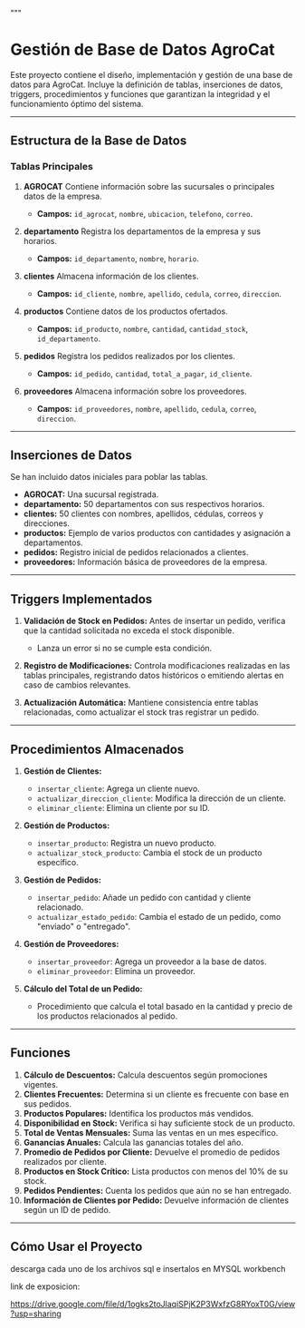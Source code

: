 """
# Gestión de Base de Datos AgroCat

Este proyecto contiene el diseño, implementación y gestión de una base de datos para AgroCat. 
Incluye la definición de tablas, inserciones de datos, triggers, procedimientos y funciones que garantizan 
la integridad y el funcionamiento óptimo del sistema.

---

## Estructura de la Base de Datos

### Tablas Principales

1. **AGROCAT**
   Contiene información sobre las sucursales o principales datos de la empresa.
   - **Campos:** `id_agrocat`, `nombre`, `ubicacion`, `telefono`, `correo`.

2. **departamento**
   Registra los departamentos de la empresa y sus horarios.
   - **Campos:** `id_departamento`, `nombre`, `horario`.

3. **clientes**
   Almacena información de los clientes.
   - **Campos:** `id_cliente`, `nombre`, `apellido`, `cedula`, `correo`, `direccion`.

4. **productos**
   Contiene datos de los productos ofertados.
   - **Campos:** `id_producto`, `nombre`, `cantidad`, `cantidad_stock`, `id_departamento`.

5. **pedidos**
   Registra los pedidos realizados por los clientes.
   - **Campos:** `id_pedido`, `cantidad`, `total_a_pagar`, `id_cliente`.

6. **proveedores**
   Almacena información sobre los proveedores.
   - **Campos:** `id_proveedores`, `nombre`, `apellido`, `cedula`, `correo`, `direccion`.

---

## Inserciones de Datos

Se han incluido datos iniciales para poblar las tablas.
- **AGROCAT:** Una sucursal registrada.
- **departamento:** 50 departamentos con sus respectivos horarios.
- **clientes:** 50 clientes con nombres, apellidos, cédulas, correos y direcciones.
- **productos:** Ejemplo de varios productos con cantidades y asignación a departamentos.
- **pedidos:** Registro inicial de pedidos relacionados a clientes.
- **proveedores:** Información básica de proveedores de la empresa.

---

## Triggers Implementados

1. **Validación de Stock en Pedidos:**
   Antes de insertar un pedido, verifica que la cantidad solicitada no exceda el stock disponible.
   - Lanza un error si no se cumple esta condición.

2. **Registro de Modificaciones:**
   Controla modificaciones realizadas en las tablas principales, registrando datos históricos o emitiendo alertas en caso de cambios relevantes.

3. **Actualización Automática:**
   Mantiene consistencia entre tablas relacionadas, como actualizar el stock tras registrar un pedido.

---

## Procedimientos Almacenados

1. **Gestión de Clientes:**
   - `insertar_cliente`: Agrega un cliente nuevo.
   - `actualizar_direccion_cliente`: Modifica la dirección de un cliente.
   - `eliminar_cliente`: Elimina un cliente por su ID.

2. **Gestión de Productos:**
   - `insertar_producto`: Registra un nuevo producto.
   - `actualizar_stock_producto`: Cambia el stock de un producto específico.

3. **Gestión de Pedidos:**
   - `insertar_pedido`: Añade un pedido con cantidad y cliente relacionado.
   - `actualizar_estado_pedido`: Cambia el estado de un pedido, como "enviado" o "entregado".

4. **Gestión de Proveedores:**
   - `insertar_proveedor`: Agrega un proveedor a la base de datos.
   - `eliminar_proveedor`: Elimina un proveedor.

5. **Cálculo del Total de un Pedido:**
   - Procedimiento que calcula el total basado en la cantidad y precio de los productos relacionados al pedido.

---

## Funciones

1. **Cálculo de Descuentos:** Calcula descuentos según promociones vigentes.
2. **Clientes Frecuentes:** Determina si un cliente es frecuente con base en sus pedidos.
3. **Productos Populares:** Identifica los productos más vendidos.
4. **Disponibilidad en Stock:** Verifica si hay suficiente stock de un producto.
5. **Total de Ventas Mensuales:** Suma las ventas en un mes específico.
6. **Ganancias Anuales:** Calcula las ganancias totales del año.
7. **Promedio de Pedidos por Cliente:** Devuelve el promedio de pedidos realizados por cliente.
8. **Productos en Stock Crítico:** Lista productos con menos del 10% de su stock.
9. **Pedidos Pendientes:** Cuenta los pedidos que aún no se han entregado.
10. **Información de Clientes por Pedido:** Devuelve información de clientes según un ID de pedido.

---

## Cómo Usar el Proyecto

descarga cada uno de los archivos sql e insertalos en MYSQL workbench

link de exposicion:


https://drive.google.com/file/d/1ogks2toJlaqiSPjK2P3WxfzG8RYoxT0G/view?usp=sharing
